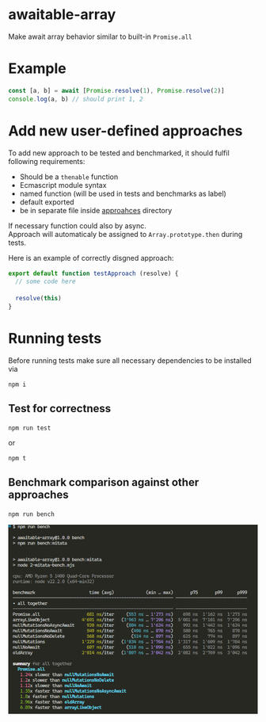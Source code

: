 # awaitable-array
Make await array behavior similar to built-in `Promise.all`

# Example

```js
const [a, b] = await [Promise.resolve(1), Promise.resolve(2)]
console.log(a, b) // should print 1, 2
```

# Add new user-defined approaches

To add new approach to be tested and benchmarked, it should fulfil following requirements:  
- Should be a `thenable` function
- Ecmascript module syntax
- named function (will be used in tests and benchmarks as label)
- default exported
- be in separate file inside [approahces](./approaches/) directory

If necessary function could also by async.  
Approach will automaticaly be assigned to `Array.prototype.then` during tests.

Here is an example of correctly disgned approach:
```js
export default function testApproach (resolve) {
  // some code here
  
  resolve(this)
}
```

# Running tests

Before running tests make sure all necessary dependencies to be installed via
```
npm i
```

## Test for correctness
```
npm run test
```
or
```
npm t
```

## Benchmark comparison against other approaches
```
npm run bench
```

![Benchmark example](./benchmarks.png)
